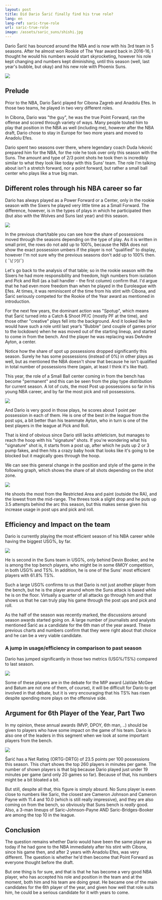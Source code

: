 ```yaml
---
layout: post
title: Did Dario Šarić finally find his true role?
lang: en
lang-ref: saric-true-role
url: saric-true-role
image: /assets/saric_suns/shishi.jpg
---
```


Dario Šarić has bounced around the NBA and is now with his 3rd team in 5 seasons. After he almost won Rookie of The Year award back in 2016-16, I thought he would his numbers would start skyrocketing, however his role kept changing and numbers kept diminishing, until this season (well, last year's bubble, but okay) and his new role with Phoenix Suns.

![](/assets/saric_suns/shishi.jpg)

<!--more-->

## Prelude

Prior to the NBA, Dario Šarić played for Cibona Zagreb and Anadolu Efes. In those two teams, he played in two very different roles.

In Cibona, Dario was "the guy", he was the true Point Forward, ran the offense and scored through variety of ways. Many people touted him to play that position in the NBA as well (including me), however after the NBA draft, Dario chose to stay in Europe for two more years and moved to Anadolu Efes.

Dario spent two seasons over there, where legendary coach Duda Ivković prepared him for the NBA, for the role he took over only this season with the Suns. The amount and type of 2/3 point shots he took then is incredibly similar to what they look like today with this Suns' team. The role I'm talking about isn't a stretch forward, nor a point forward, but rather a small ball center who plays like a true big man.

## Different roles through his NBA career so far

Dario has always played as a Power Forward or a Center, only in the rookie season with the Sixers he played very little time as a Small Forward. The difference, however, is in the types of plays in which he participated then (but also with the Wolves and Suns last year) and this season.

![](/assets/saric_suns/play_type_breakdown_saric_eng.png)

In the previous chart/table you can see how the share of possessions moved through the seasons depending on the type of play. As it is written in small print, the rows do not add up to 100%, because the NBA does not show the exact possession umbers if the player is not "qualified" to display, however I'm not sure why the previous seasons don't add up to 100% then. ( ¯\\_(ツ)_/¯)

Let's go back to the analysis of that table; so in the rookie season with the Sixers he had more responsibility and freedom, high numbers from isolation and Pick and Roll (as a ball handler - the first column) confirm that. I'd argue that he had even more freedom than when he played in the Euroleague with Efes. At times, it was reminiscent of the time from his stint with Cibona, and Šarić seriously competed for the Rookie of the Year award as mentioned in introduction.

For the next few years, the dominant action was "Spotup", which means that Šarić turned into a Catch & Shoot PF/C (mostly PF at the time), and those other "creative" plays fell into the background. And it looked like he would have such a role until last year’s "Bubble" (and couple of games prior to the lockdown) when he was moved out of the starting lineup, and started to come in from the bench. And the player he was replacing was DeAndre Ayton, a center.

Notice how the share of spot up possessions dropped significantly this season. Surely he has some possessions (instead of 0%) in other plays as well, but as mentioned the NBA doesn't show that because he isn't qualified in total number of possessions there (again, at least I think it's like that).

This year, the role of a Small Ball center coming in from the bench has become "permanent" and this can be seen from the play type distribution for current season. A lot of cuts, the most Post up possessions so far in his young NBA career, and by far the most pick and roll possessions.

![](/assets/saric_suns/ppp_post_pnr_eng.png)

And Dario is very good in those plays, he scores about 1 point per possession in each of them. He is one of the best in the league from the post ups, a bit better than his teammate Ayton, who in turn is one of the best players in the league at Pick and Roll.

That is kind of obvious since Dario still lacks athleticism, but manages to reach the hoop with his "signature" shots. If you're wondering what his "signature" shot is, it starts from a post up, after which he puts up 2 or 3 pump fakes, and then hits a crazy baby hook that looks like it's going to be blocked but it magically goes through the hoop.

We can see this general change in the position and style of the game in the following graph, which shows the share of all shots depending on the shot zone.

![](/assets/saric_suns/saric_shot_selection_eng.png)

He shoots the most from the Restricted Area and paint (outside the RA), and the lowest from the mid-range. The threes took a slight drop and he puts up 3.5 attempts behind the arc this season, but this makes sense given his increase usage in post ups and pick and roll.


## Efficiency and Impact on the team

Dario is currently playing the most efficient season of his NBA career while having the biggest USG%, by far.

![](/assets/saric_suns/suns_bench_usg_eff_eng.png)

He is second in the Suns team in USG%, only behind Devin Booker, and he is among the top bench players, who might be in some 6MOY competition, in both USG% and TS%. In addition, he is one of the Suns' most efficient players with 61.8% TS%.

Such a large USG% confirms to us that Dario is not just another player from the bench, but he is the player around whom the Suns attack is based while he is on the floor. Virtually a quarter of all attacks go through him and that shows us that he can truly play his game through the post ups and pick and roll.

As the half of the season was recently marked, the discussions around season awards started going on. A large number of journalists and analysts mentioned Šarić as a candidate for the 6th man of the year award. These previous charts and numbers confirm that they were right about that choice and he can be a very viable candidate.

### A jump in usage/efficiency in comparison to past season

Dario has jumped significantly in those two metrics (USG%/TS%) compared to last season.

![](/assets/saric_suns/usg_ts_jump.png)

Some of these players are in the debate for the MIP award (JaVale McGee and Batum are not one of them, of course), it will be difficult for Dario to get involved in that debate, but it is very encouraging that his TS% has risen despite spending more plays on the offensive side.

## Argument for 6th Player of the Year, Part Two

In my opinion, these annual awards (MVP, DPOY, 6th man, ..) should be given to players who have some impact on the game of his team. Dario is also one of the leaders in this segment when we look at some important players from the bench.

![](/assets/saric_suns/ortg_drtg_impact_eng.png)

Šarić has a Net Rating (ORTG-DRTG) of 23.5 points per 100 possessions this season. This chart shows the top 260 players in minutes per game. The number of shown players is that big because Dario played just under 19 minutes per game (and only 20 games so far). Because of that, his numbers might be a bit bloated a bit.

But still, despite all that, this figure is simply absurd. No Suns player is even close to numbers like Saric, the closest are Cameron Johnson and Cameron Payne with 11.4 and 10.0 (which is still really impressive), and they are also coming on from the bench, so obviously that Suns bench is *really* good. Also, a 3-man lineups of Saric-Johnson-Payne AND Saric-Bridges-Booker are among the top 10 in the league.

## Conclusion

The question remains whether Dario would have been the same player as today if he had gone to the NBA immediately after his stint with Cibona, since his game then, and after 2 years with Anadolu Efes, was very different. The question is whether he'd then become that Point Forward as everyone thought before the draft.

But one thing is for sure, and that is that he has become a very good NBA player, who has accepted his role and position in the team and at the moment, both him and his team are doing great. He became one of the main candidates for the 6th player of the year, and given how well that role suits him, he could be a serious candidate for it with years to come.
